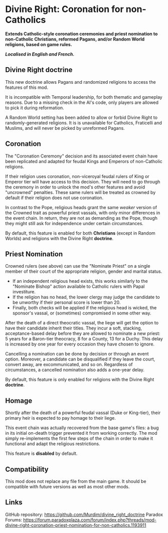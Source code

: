 # Divine Right: Coronation for non-Catholics

**Extends Catholic-style coronation ceremonies and priest nomination to non-Catholic Christians, reformed Pagans, and/or Random World religions, based on game rules.**

***Localised in English and French.***


## Divine Right doctrine

This new doctrine allows Pagans and randomized religions to access the features of this mod.

It is incompatible with Temporal leadership, for both thematic and gameplay reasons. Due to a missing check in the AI's code, only players are allowed to pick it during reformation.

A Random World setting has been added to allow or forbid Divine Right to randomly-generated religions. It is is unavailable for Catholics, Fraticelli and Muslims, and will never be picked by unreformed Pagans.

## Coronation

The "Coronation Ceremony" decision and its associated event chain have been replicated and adapted for feudal Kings and Emperors of non-Catholic religions.

If their religion uses coronation, non-viceroyal feudal rulers of King or Emperor tier will have access to this decision. They will need to go through the ceremony in order to unlock the mod's other features and avoid "uncrowned" penalties. These same rulers will be treated as crowned by default if their religion does not use coronation.

In contrast to the Pope, religious heads grant the same *weaker* version of the Crowned trait as powerful priest vassals, with only minor differences in the event chain. In return, they are not as demanding as the Pope, though they might still ask for independence under certain circumstances.

By default, this feature is enabled for both **Christians** (except in Random Worlds) and religions with the Divine Right **doctrine**.

## Priest Nomination

Crowned rulers (see above) can use the "Nominate Priest" on a single member of their court of the appropriate religion, gender and marital status.
 - If an independent religious head exists, this works similarly to the "Nominate Bishop" action available to Catholic rulers with Papal investiture.
 - If the religion has no head, the lower clergy may judge the candidate to be unworthy if their personal score is lower than 20.
 - Finally, both checks will be applied if the religious head is wicked, the sponsor's vassal, or (sometimes) compromised in some other way.

After the death of a direct theocratic vassal, the liege will get the option to have their candidate inherit their titles. They incur a soft, stacking, acceptance-based delay before they are allowed to nominate a new priest: 5 years for a Baron-tier theocracy, 8 for a County, 13 for a Duchy. This delay is increased by one year for every occasion they have chosen to ignore.

Cancelling a nomination can be done by decision or through an event option. Moreover, a candidate can be disqualified if they leave the court, convert away, are excommunicated, and so on. Regardless of circumstances, a cancelled nomination also adds a one-year delay.

By default, this feature is only enabled for religions with the Divine Right **doctrine**.

## Homage

Shortly after the death of a powerful feudal vassal (Duke or King-tier), their primary heir is expected to pay homage to their liege.

This event chain was actually recovered from the base game's files: a bug in its initial on-death trigger prevented it from working correctly. The mod simply re-implements the first few steps of the chain in order to make it functional and adapt the religious restrictions.

This feature is **disabled** by default.

## Compatibility

This mod does not replace any file from the main game. It should be compatible with future versions as well as most other mods.

## Links

GitHub repository: <https://github.com/Murdim/divine_right_doctrine>
Paradox Forums: <https://forum.paradoxplaza.com/forum/index.php?threads/mod-divine-right-coronation-priest-nomination-for-non-catholics.1193911>
